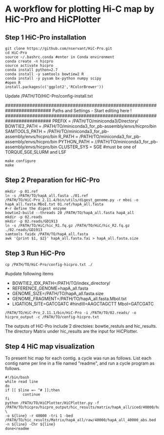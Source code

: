 # A workflow for plotting Hi-C map by HiC-Pro and HiCPlotter

## Step 1 HiC-Pro installation
```
git clone https://github.com/nservant/HiC-Pro.git
cd HiC-Pro
source ~/.bashrc.conda #enter in Conda environment
conda create -n hicpro
source activate hicpro
conda install python=2.7
conda install -y samtools bowtiew2 R
conda install -y pysam bx-python numpy scipy
#open R
install.packages(c('ggplot2','RColorBrewer'))
```
Update /PATH/TO/HiC-Pro/config-install.txt

#########################################################################
Paths and Settings  - Start editing here !
#########################################################################
PREFIX = /PATH/TO/miniconda3/Directory/
BOWTIE2_PATH = /PATH/TO/miniconda3_for_pb-assembly/envs/hicpro/bin
SAMTOOLS_PATH = /PATH/TO/miniconda3_for_pb-assembly/envs/hicpro/bin
R_PATH = /PATH/TO/miniconda3_for_pb-assembly/envs/hicpro/bin
PYTHON_PATH = //PATH/TO/miniconda3_for_pb-assembly/envs/hicpro/bin
CLUSTER_SYS = SGE #must be one of TORQUE,SGE,SLURM and LSF

```
make configure
make
```

## Step 2 Preparation for HiC-Pro
```
mkdir -p 01.ref
ln -s /PATH/TO/hapA_all.fasta ./01.ref
/PATH/TO/HiC-Pro_2.11.4/bin/utils/digest_genome.py -r mboi -o hapA_all.fasta.MboI.txt 01.ref/hapA_all.fasta
#-r define the digest enzyme
bowtie2-build --threads 20 /PATH/TO/hapA_all.fasta hapA_all
mkdir -p 02.reads
mkdir -p 02.reads/GD1913
ln -s /PATH/TO/HiC/hic_R1.fq.gz /PATH/TO/HiC/hic_R2.fq.gz ./02.reads/GD1913
samtools faidx /PATH/TO/hapA_all.fasta
awk '{print $1, $2}' hapA_all.fasta.fai > hapA_all.fasta.size
```
## Step 3 Run HiC-Pro
```
cp /PATH/TO/HiC-Pro/config-hicpro.txt ./
```
#update following items
- BOWTIE2_IDX_PATH=/PATH/TO/index_directory/
- REFERENCE_GENOME=hapA_all.fasta
- GENOME_SIZE=/PATH/TO/hapA_all.fasta.size
- GENOME_FRAGMENT=/PATH/TO/hapA_all.fasta.MboI.txt
- LIGATION_SITE=GATCGATC  #hindIII=AAGCTAGCTT MboI=GATCGATC
```
/PATH/TO/HiC-Pro_2.11.1/bin/HiC-Pro -i /PATH/TO/02.reads/ -o hicpro_output -c /PATH/TO/config-hicpro.txt
```
The outputs of HiC-Pro include 2 directoies: bowtie_restuls and hic_results. The directory Matrix under hic_results are the input for HiCPlotter.

## Step 4 HiC map visualization
To present hic map for each contig. a cycle was run as follows.
List each contig name per line in a file named "readme", and run a cycle program as follows.
```
#!/bin/bash
while read line
do
if [[ $line =~ ^# ]];then
        continue
fi
python /PATH/TO/HiCPlotter/HiCPlotter.py -f /PATH/TO/hicpro/hicpro_output/hic_results/matrix/hapA_all/iced/40000/hapA_all_40000_iced.matrix \
-o ${line} -r 40000 -tri 1 -bed /PATH/TO/hic_results/Matrix/hapA_all/raw/40000/hapA_all_40000_abs.bed -n ${line} -Chr ${line}
done<readme
```
